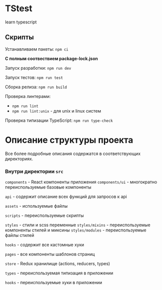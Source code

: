# TStest
learn typescript
## Скрипты

Устанавливаем пакеты: `npm ci`

**С полным соотвествием package-lock.json**

Запуск разработки: `npm run dev`

Запуск тестов: `npm run test`

Сборка релиза: `npm run build`

Проверка линтерами:

- `npm run lint`
- `npm run lint:unix` - для unix и linux систем

Проверка типизации TypeScript: `npm run type-check`

# Описание структуры проекта

Все более подробные описания содержатся в соответствующих директориях.

### Внутри директории `src`

`components` - React компоненты приложения
`components/ui` - многократно переиспользуемые базовые компоненты

`api` - содержит описание всех функций для запросов к api

`assets` - используемые файлы

`scripts` - переиспользуемые скрипты

`styles` - стили и scss переменные
`styles/mixins` - переиспользуемые компоненты стилей и миксины
`styles/modules` - переиспользуемые файлы стилей

`hooks` - содержит все кастомные хуки

`pages` - все компоненты шаблонов страниц

`store` - Redux хранилище (actions, reducers, types)

`types` - переиспользуемая типизация в приложении

`hooks` - переиспользуемые хуки в приложении
